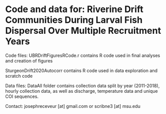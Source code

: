 # Code and data for: Riverine Drift Communities During Larval Fish Dispersal Over Multiple Recruitment Years 
Code files:
UBRDriftFiguresRCode.r contains R code used in final analyses and creation of figures

SturgeonDrift2020Autocorr contains R code used in data exploration and scratch code


Data files:
DataAll folder contains collection data split by year (2011-2018), hourly collection data, as well as discharge, temperature data and unique COI sequences.


Contact:  josephreceveur [at] gmail.com or scribne3 [at] msu.edu
